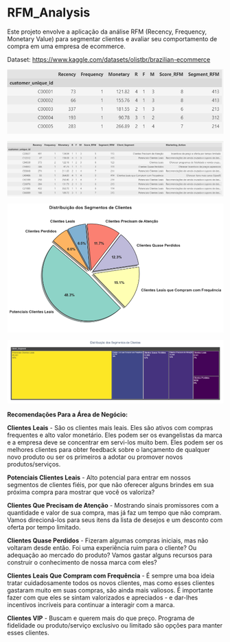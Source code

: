 # RFM_Analysis
Este projeto envolve a aplicação da análise RFM (Recency, Frequency, Monetary Value) para segmentar clientes e avaliar seu comportamento de compra em uma empresa de ecommerce.

Dataset: https://www.kaggle.com/datasets/olistbr/brazilian-ecommerce


![alt text](image.png)


![alt text](image-1.png)


![alt text](image-4.png)


![alt text](newplot.png)




**Recomendações Para a Área de Negócio:**

**Clientes Leais** - São os clientes mais leais. Eles são ativos com compras frequentes e alto valor monetário. Eles podem ser os evangelistas da marca e a empresa deve se concentrar em servi-los muito bem. Eles podem ser os melhores clientes para obter feedback sobre o lançamento de qualquer novo produto ou ser os primeiros a adotar ou promover novos produtos/serviços.

**Potenciais Clientes Leais** - Alto potencial para entrar em nossos segmentos de clientes fiéis, por que não oferecer alguns brindes em sua próxima compra para mostrar que você os valoriza?

**Clientes Que Precisam de Atenção** - Mostrando sinais promissores com a quantidade e valor de sua compra, mas já faz um tempo que não compram. Vamos direcioná-los para seus itens da lista de desejos e um desconto com oferta por tempo limitado.

**Clientes Quase Perdidos** - Fizeram algumas compras iniciais, mas não voltaram desde então. Foi uma experiência ruim para o cliente? Ou adequação ao mercado do produto? Vamos gastar alguns recursos para construir o conhecimento de nossa marca com eles?

**Clientes Leais Que Compram com Frequência** - É sempre uma boa ideia tratar cuidadosamente todos os novos clientes, mas como esses clientes gastaram muito em suas compras, são ainda mais valiosos. É importante fazer com que eles se sintam valorizados e apreciados - e dar-lhes incentivos incríveis para continuar a interagir com a marca.

**Clientes VIP** - Buscam e querem mais do que preço. Programa de fidelidade ou produto/serviço exclusivo ou limitado são opções para manter esses clientes.


